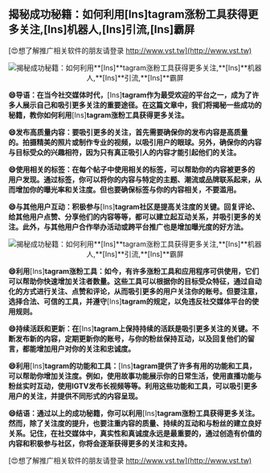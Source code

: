 ## **揭秘成功秘籍：如何利用**[Ins]**tagram涨粉工具获得更多关注,**[Ins]**机器人,**[Ins]**引流,**[Ins]**霸屏**

[😍想了解推广相关软件的朋友请登录 http://www.vst.tw](http://www.vst.tw)

 <center><img src="https://vst.tw/MP4/tuiguang/png/7.png" alt="揭秘成功秘籍：如何利用**[Ins]**tagram涨粉工具获得更多关注,**[Ins]**机器人,**[Ins]**引流,**[Ins]**霸屏"></center>

**😄导语：在当今社交媒体时代，**[Ins]**tagram作为最受欢迎的平台之一，成为了许多人展示自己和吸引更多关注的重要途径。在这篇文章中，我们将揭秘一些成功的秘籍，教你如何利用**[Ins]**tagram涨粉工具获得更多关注。**

**😄发布高质量内容：要吸引更多的关注，首先需要确保你的发布内容是高质量的。拍摄精美的照片或制作专业的视频，以吸引用户的眼球。另外，确保你的内容与目标受众的兴趣相符，因为只有真正吸引人的内容才能引起他们的关注。**

**😄使用相关的标签：在每个帖子中使用相关的标签，可以帮助你的内容被更多的用户发现。通过标签，你可以将你的内容与特定的主题、潮流或品牌联系起来，从而增加你的曝光率和关注度。但也要确保标签与你的内容相关，不要滥用。**

**😄与其他用户互动：积极参与**[Ins]**tagram社区是提高关注度的关键。回复评论、给其他用户点赞、分享他们的内容等等，都可以建立起互动关系，并吸引更多的关注。此外，与其他用户合作举办活动或跨平台推广也是增加曝光度的好方法。**

 <center><img src="https://vst.tw/MP4/tuiguang/png/3.png" alt="揭秘成功秘籍：如何利用**[Ins]**tagram涨粉工具获得更多关注,**[Ins]**机器人,**[Ins]**引流,**[Ins]**霸屏"></center>

**😄利用**[Ins]**tagram涨粉工具：如今，有许多涨粉工具和应用程序可供使用，它们可以帮助你快速增加关注者数量。这些工具可以根据你的目标受众特征，通过自动化的方式进行关注、点赞和评论，从而吸引更多的用户关注你的账号。但要注意，选择合法、可信的工具，并遵守**[Ins]**tagram的规定，以免违反社交媒体平台的使用规则。**

**😄持续活跃和更新：在**[Ins]**tagram上保持持续的活跃是吸引更多关注的关键。不断发布新的内容，定期更新你的账号，与你的粉丝保持互动，以及回复他们的留言，都能增加用户对你的关注和忠诚度。**

**😄利用**[Ins]**tagram的功能和工具：**[Ins]**tagram提供了许多有用的功能和工具，可以帮助你增加关注度。例如，使用故事功能展示你的日常生活，使用直播功能与粉丝实时互动，使用IGTV发布长视频等等。利用这些功能和工具，可以吸引更多用户的关注，并提供不同形式的内容呈现。**

**😄结语：通过以上的成功秘籍，你可以利用**[Ins]**tagram涨粉工具获得更多关注。然而，除了关注度的提升，也要注重内容的质量、持续的互动和与粉丝的建立良好关系。记住，在社交媒体中，真实性和真诚度永远是最重要的，通过创造有价值的内容和积极参与社区，你将会逐渐获得更多的关注和支持。**

[😍想了解推广相关软件的朋友请登录 http://www.vst.tw](http://www.vst.tw)



